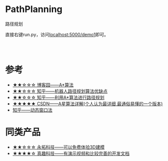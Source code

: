 # PathPlanning
路径规划

直接右键run.py，访问[localhost:5000/demo1](http://localhost:5000/demo1)即可。

![]()

![]()

![]()

# 参考

- [★★☆☆☆ 博客园——A*算法](https://www.cnblogs.com/21207-iHome/p/6048969.html)
- [★★☆☆☆ 知乎——机器人路径规划算法优缺点](https://zhuanlan.zhihu.com/p/34115474)
- [★★☆☆☆ 知乎——利用A*算法进行路径规划](https://zhuanlan.zhihu.com/p/38386473)
- [★★★★★ CSDN——A星算法详解(个人认为最详细,最通俗易懂的一个版本)](https://blog.csdn.net/hitwhylz/article/details/23089415)
- [ 知乎——动态窗口法](https://zhuanlan.zhihu.com/p/36224144)

# 同类产品

- [★★☆☆☆ 永拓科技——可以免费体验3D建模](http://sve.yongtoc.com/project/index.html)
- [★★★★☆ 真趣科技——有演示视频和比较完善的开发文档](https://open.joysuch.com/index#/home)
